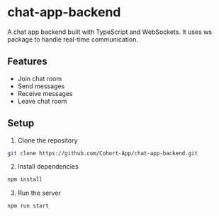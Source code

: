 # chat-app-backend

A chat app backend built with TypeScript and WebSockets. It uses ws package to handle real-time communication.

## Features

- Join chat room
- Send messages
- Receive messages
- Leave chat room

## Setup

1. Clone the repository
```bash
git clone https://github.com/Cohort-App/chat-app-backend.git
```
2. Install dependencies
```bash
npm install
``` 
3. Run the server
```bash
npm run start
```